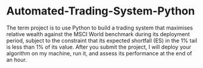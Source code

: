 # Automated-Trading-System-Python

The term project is to use Python to build a trading system that maximises relative wealth
against the MSCI World benchmark during its deployment period, subject to the constraint that
its expected shortfall (ES) in the 1% tail is less than 1% of its value. After you submit the
project, I will deploy your algorithm on my machine, run it, and assess its performance at the
end of an hour.
